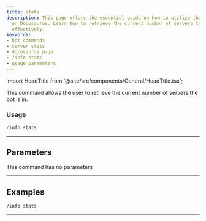```yaml
---
title: stats
description: This page offers the essential guide on how to utilize the 'stats' command
  on Docusaurus. Learn how to retrieve the current number of servers the bot is in
  effectively.
keywords:
- bot commands
- server stats
- docusaurus page
- /info stats
- usage parameters
---
```


import HeadTitle from '@site/src/components/General/HeadTitle.tsx';

<HeadTitle title="stats - Info - Discord - Reference | OpenBB Bot Docs" />

This command allows the user to retrieve the current number of servers the bot is in.

### Usage

```python wordwrap
/info stats
```

---

## Parameters

This command has no parameters

---

## Examples

```
/info stats
```

---

